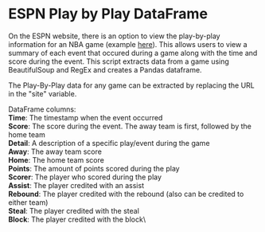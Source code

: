 # ESPN Play by Play DataFrame

On the ESPN website, there is an option to view the play-by-play information for an NBA game (example <a href='https://www.espn.com/nba/playbyplay?gameId=401267371'> here</a>). This allows users to view a summary of each event that occured during a game along with the time and score during the event. This script extracts data from a game using BeautifulSoup and RegEx and creates a Pandas dataframe. 

The Play-By-Play data for any game can be extracted by replacing the URL in the "site" variable. 

DataFrame columns:\
<b>Time</b>: The timestamp when the event occurred\
<b>Score</b>: The score during the event. The away team is first, followed by the home team\
<b>Detail</b>: A description of a specific play/event during the game\
<b>Away</b>: The away team score\
<b>Home</b>: The home team score\
<b>Points</b>: The amount of points scored during the play\
<b>Scorer</b>: The player who scored during the play\
<b>Assist</b>: The player credited with an assist\
<b>Rebound</b>: The player credited with the rebound (also can be credited to either team)\
<b>Steal</b>: The player credited with the steal\
<b>Block</b>: The player credited with the block\
